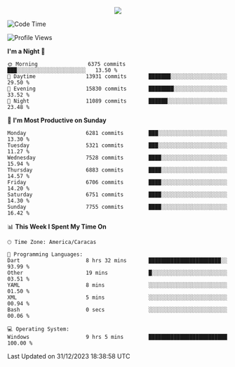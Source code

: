 <p align="center">
  <a href="http://www.github.com/thevacs">
    <img src="https://github-readme-streak-stats.herokuapp.com/?user=thevacs&stroke=ffffff&background=1c1917&ring=0891b2&fire=0891b2&currStreakNum=ffffff&currStreakLabel=0891b2&sideNums=ffffff&sideLabels=ffffff&dates=ffffff&hide_border=true" />
  </a>
</p>

<!--START_SECTION:waka-->
![Code Time](http://img.shields.io/badge/Code%20Time-1%2C919%20hrs%2027%20mins-blue)

![Profile Views](http://img.shields.io/badge/Profile%20Views-26-blue)

**I'm a Night 🦉** 

```text
🌞 Morning                6375 commits        ███░░░░░░░░░░░░░░░░░░░░░░   13.50 % 
🌆 Daytime                13931 commits       ███████░░░░░░░░░░░░░░░░░░   29.50 % 
🌃 Evening                15830 commits       ████████░░░░░░░░░░░░░░░░░   33.52 % 
🌙 Night                  11089 commits       ██████░░░░░░░░░░░░░░░░░░░   23.48 % 
```
📅 **I'm Most Productive on Sunday** 

```text
Monday                   6281 commits        ███░░░░░░░░░░░░░░░░░░░░░░   13.30 % 
Tuesday                  5321 commits        ███░░░░░░░░░░░░░░░░░░░░░░   11.27 % 
Wednesday                7528 commits        ████░░░░░░░░░░░░░░░░░░░░░   15.94 % 
Thursday                 6883 commits        ████░░░░░░░░░░░░░░░░░░░░░   14.57 % 
Friday                   6706 commits        ████░░░░░░░░░░░░░░░░░░░░░   14.20 % 
Saturday                 6751 commits        ████░░░░░░░░░░░░░░░░░░░░░   14.30 % 
Sunday                   7755 commits        ████░░░░░░░░░░░░░░░░░░░░░   16.42 % 
```


📊 **This Week I Spent My Time On** 

```text
🕑︎ Time Zone: America/Caracas

💬 Programming Languages: 
Dart                     8 hrs 32 mins       ███████████████████████░░   93.99 % 
Other                    19 mins             █░░░░░░░░░░░░░░░░░░░░░░░░   03.51 % 
YAML                     8 mins              ░░░░░░░░░░░░░░░░░░░░░░░░░   01.50 % 
XML                      5 mins              ░░░░░░░░░░░░░░░░░░░░░░░░░   00.94 % 
Bash                     0 secs              ░░░░░░░░░░░░░░░░░░░░░░░░░   00.06 % 

💻 Operating System: 
Windows                  9 hrs 5 mins        █████████████████████████   100.00 % 
```


 Last Updated on 31/12/2023 18:38:58 UTC
<!--END_SECTION:waka-->

